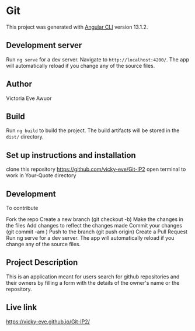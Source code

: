 # Git

This project was generated with [Angular CLI](https://github.com/angular/angular-cli) version 13.1.2.

## Development server

Run `ng serve` for a dev server. Navigate to `http://localhost:4200/`. The app will automatically reload if you change any of the source files.

## Author

Victoria Eve Awuor

## Build

Run `ng build` to build the project. The build artifacts will be stored in the `dist/` directory.

## Set up instructions and installation

 clone this repository https://github.com/vicky-eve/Git-IP2
 open terminal to work in Your-Quote directory

## Development

 To contribute


 Fork the repo
 Create a new branch (git checkout -b)
 Make the  changes in the files
 Add changes to reflect the changes made
 Commit your changes (git commit -am )
 Push to the branch (git push origin)
 Create a Pull Request
 Run ng serve for a dev server. The app will automatically reload if you change any of the source files.

## Project Description

This is an application meant for users search for github repositories and their owners by filling a form with the details of the owner's name or the repository.

## Live link
 https://vicky-eve.github.io/Git-IP2/

